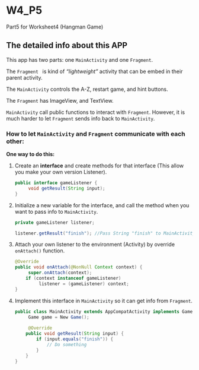 # W4_P5
 Part5 for Worksheet4 (Hangman Game)



## The detailed info about this APP

This app has two parts: one `MainActivity` and one `Fragment`.

The `Fragment ` is kind of *“lightweight”* activity that can be embed in their parent activity.

The `MainActivity` controls the A-Z, restart game, and hint buttons.

The `Fragment` has ImageView, and TextView.

`MainActivity` call public functions to interact with `Fragment`. However, it is much harder to let `Fragment` sends info back to `MainActivity`.



### How to let `MainActivity` and `Fragment` communicate with each other:

**One way to do this:**

1. Create an **interface** and create methods for that interface (This allow you make your own version Listener).

   ```java
   public interface gameListener {
   		void getResult(String input);
   }
   ```

2. Initialize a new variable for the interface, and call the method when you want to pass info to `MainActivity`.

   ```java
   private gameListener listener;
   
   listener.getResult("finish"); //Pass String "finish" to MainActivity
   ```

3. Attach your own listener to the environment (Activity) by override `onAttach()` function.

   ```java
   @Override
   public void onAttach(@NonNull Context context) {
   		super.onAttach(context);
       if (context instanceof gameListener)
         	listener = (gameListener) context;
   }
   ```

4. Implement this interface in `MainActivity` so it can get info from `Fragment`.

   ```java
   public class MainActivity extends AppCompatActivity implements Game.gameListener{
     	Game game = New Game();
     
     	@Override
       public void getResult(String input) {
           if (input.equals("finish")) {
               // Do something
           }
       }
   }
   ```

   
